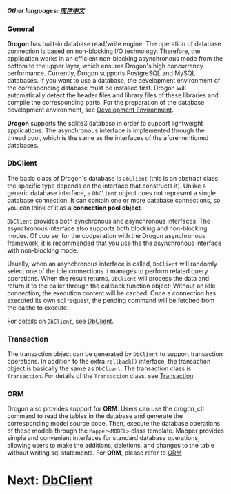 ##### Other languages: [简体中文](/CHN/CHN-08-0-数据库-概述)

### General

**Drogon** has built-in database read/write engine. The operation of database connection is based on non-blocking I/O technology. Therefore, the application works in an efficient non-blocking asynchronous mode from the bottom to the upper layer, which ensures Drogon's high concurrency performance. Currently, Drogon supports PostgreSQL and MySQL databases. If you want to use a database, the development environment of the corresponding database must be installed first. Drogon will automatically detect the header files and library files of these libraries and compile the corresponding parts. For the preparation of the database development environment, see [Development Environment](/ENG/ENG-02-Installation#Database-Environment).

**Drogon** supports the sqlite3 database in order to support lightweight applications. The asynchronous interface is implemented through the thread pool, which is the same as the interfaces of the aforementioned databases.

### DbClient

The basic class of Drogon's database is `DbClient` (this is an abstract class, the specific type depends on the interface that constructs it). Unlike a generic database interface, a `DbClient` object does not represent a single database connection. It can contain one or more database connections, so you can think of it as a **connection pool object**.

`DbClient` provides both synchronous and asynchronous interfaces. The asynchronous interface also supports both blocking and non-blocking modes. Of course, for the cooperation with the Drogon asynchronous framework, it is recommended that you use the the asynchronous interface with non-blocking mode.

Usually, when an asynchronous interface is called, `DbClient` will randomly select one of the idle connections it manages to perform related query operations. When the result returns, `DbClient` will process the data and return it to the caller through the callback function object; Without an idle connection, the execution content will be cached. Once a connection has executed its own sql request, the pending command will be fetched from the cache to execute.

For details on `DbClient`, see [DbClient](/ENG/ENG-08-1-Database-DbClient).

### Transaction

The transaction object can be generated by `DbClient` to support transaction operations. In addition to the extra `rollback()` interface, the transaction object is basically the same as `DbClient`. The transaction class is `Transaction`. For details of the `Transaction` class, see [Transaction](/ENG/ENG-08-2-Database-Transaction).

### ORM

Drogon also provides support for **ORM**. Users can use the drogon_ctl command to read the tables in the database and generate the corresponding model source code. Then, execute the database operations of these models through the `Mapper<MODEL>` class template. Mapper provides simple and convenient interfaces for standard database operations, allowing users to make the additions, deletions, and changes to the table without writing sql statements. For **ORM**, please refer to [ORM](/ENG/ENG-08-3-Database-ORM)

# Next: [DbClient](/ENG/ENG-08-1-Database-DbClient)
